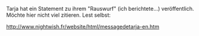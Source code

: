 <html><body><p>Tarja hat ein Statement zu ihrem "Rauswurf" (ich berichtete...) veröffentlich. Möchte hier nicht viel zitieren. Lest selbst:<br>

<a href="http://www.nightwish.fr/website/html/messagedetarja-en.htm">http://www.nightwish.fr/website/html/messagedetarja-en.htm</a></p></body></html>